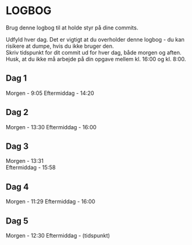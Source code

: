 # LOGBOG

Brug denne logbog til at holde styr på dine commits.

Udfyld hver dag. Det er vigtigt at du overholder denne logbog - du kan risikere at dumpe, hvis du ikke bruger den.  
Skriv tidspunkt for dit commit ud for hver dag, både morgen og aften.  
Husk, at du ikke må arbejde på din opgave mellem kl. 16:00 og kl. 8:00.

## Dag 1

Morgen - 9:05 
Eftermiddag - 14:20

## Dag 2

Morgen - 13:30
Eftermiddag - 16:00

## Dag 3

Morgen - 13:31  
Eftermiddag - 15:58

## Dag 4

Morgen - 11:29 
Eftermiddag - 16:00

## Dag 5

Morgen - 12:30 
Eftermiddag - (tidspunkt)
